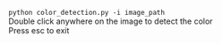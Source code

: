 `python color_detection.py -i image_path`<br/>
Double click anywhere on the image to detect the color<br/>
Press esc to exit 
